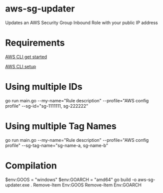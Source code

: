 # aws-sg-updater
Updates an AWS Security Group Inbound Role with your public IP address

# Requirements
[AWS CLI get started](https://docs.aws.amazon.com/cli/latest/userguide/getting-started-install.html)

[AWS CLI setup](https://docs.aws.amazon.com/cli/latest/userguide/getting-started-quickstart.html)


# Using multiple IDs
go run main.go --my-name="Rule description" --profile="AWS config profile" --sg-id="sg-1111111, sg-222222"

# Using multiple Tag Names
go run main.go --my-name="Rule description" --profile="AWS config profile" --sg-tag-name="sg-name-a, sg-name-b"

# Compilation
$env:GOOS = "windows"
$env:GOARCH = "amd64"
go build -o aws-sg-updater.exe .
Remove-Item Env:GOOS
Remove-Item Env:GOARCH
